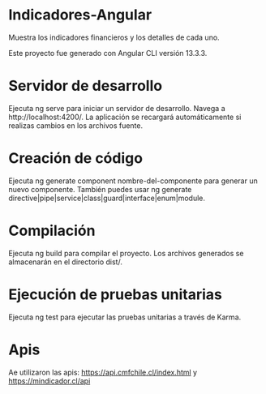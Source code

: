 # Indicadores-Angular
Muestra los indicadores financieros y los detalles de cada uno.

Este proyecto fue generado con Angular CLI versión 13.3.3.

# Servidor de desarrollo
Ejecuta ng serve para iniciar un servidor de desarrollo. Navega a http://localhost:4200/. La aplicación se recargará automáticamente si realizas cambios en los archivos fuente.

# Creación de código
Ejecuta ng generate component nombre-del-componente para generar un nuevo componente. También puedes usar ng generate directive|pipe|service|class|guard|interface|enum|module.

# Compilación
Ejecuta ng build para compilar el proyecto. Los archivos generados se almacenarán en el directorio dist/.

# Ejecución de pruebas unitarias
Ejecuta ng test para ejecutar las pruebas unitarias a través de Karma.

# Apis

Ae utilizaron las apis: https://api.cmfchile.cl/index.html y https://mindicador.cl/api